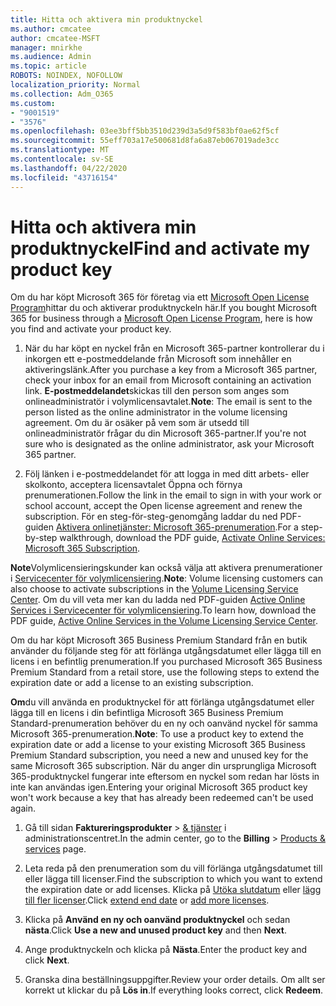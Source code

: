 ```yaml
---
title: Hitta och aktivera min produktnyckel
ms.author: cmcatee
author: cmcatee-MSFT
manager: mnirkhe
ms.audience: Admin
ms.topic: article
ROBOTS: NOINDEX, NOFOLLOW
localization_priority: Normal
ms.collection: Adm_O365
ms.custom:
- "9001519"
- "3576"
ms.openlocfilehash: 03ee3bff5bb3510d239d3a5d9f583bf0ae62f5cf
ms.sourcegitcommit: 55eff703a17e500681d8fa6a87eb067019ade3cc
ms.translationtype: MT
ms.contentlocale: sv-SE
ms.lasthandoff: 04/22/2020
ms.locfileid: "43716154"
---
```

# <a name="find-and-activate-my-product-key"></a><span data-ttu-id="c555e-102">Hitta och aktivera min produktnyckel</span><span class="sxs-lookup"><span data-stu-id="c555e-102">Find and activate my product key</span></span>

<span data-ttu-id="c555e-103">Om du har köpt Microsoft 365 för företag via ett [Microsoft Open License Program](https://go.microsoft.com/fwlink/p/?LinkID=613298)hittar du och aktiverar produktnyckeln här.</span><span class="sxs-lookup"><span data-stu-id="c555e-103">If you bought Microsoft 365 for business through a [Microsoft Open License Program](https://go.microsoft.com/fwlink/p/?LinkID=613298), here is how you find and activate your product key.</span></span>

1. <span data-ttu-id="c555e-104">När du har köpt en nyckel från en Microsoft 365-partner kontrollerar du i inkorgen ett e-postmeddelande från Microsoft som innehåller en aktiveringslänk.</span><span class="sxs-lookup"><span data-stu-id="c555e-104">After you purchase a key from a Microsoft 365 partner, check your inbox for an email from Microsoft containing an activation link.</span></span>  <span data-ttu-id="c555e-105">**E-postmeddelandet**skickas till den person som anges som onlineadministratör i volymlicensavtalet.</span><span class="sxs-lookup"><span data-stu-id="c555e-105">**Note**: The email is sent to the person listed as the online administrator in the volume licensing agreement.</span></span>  <span data-ttu-id="c555e-106">Om du är osäker på vem som är utsedd till onlineadministratör frågar du din Microsoft 365-partner.</span><span class="sxs-lookup"><span data-stu-id="c555e-106">If you're not sure who is designated as the online administrator, ask your Microsoft 365 partner.</span></span>

2. <span data-ttu-id="c555e-107">Följ länken i e-postmeddelandet för att logga in med ditt arbets- eller skolkonto, acceptera licensavtalet Öppna och förnya prenumerationen.</span><span class="sxs-lookup"><span data-stu-id="c555e-107">Follow the link in the email to sign in with your work or school account, accept the Open license agreement and renew the subscription.</span></span>  <span data-ttu-id="c555e-108">För en steg-för-steg-genomgång laddar du ned PDF-guiden [Aktivera onlinetjänster: Microsoft 365-prenumeration](https://go.microsoft.com/fwlink/p/?LinkId=618100).</span><span class="sxs-lookup"><span data-stu-id="c555e-108">For a step-by-step walkthrough, download the PDF guide, [Activate Online Services: Microsoft 365 Subscription](https://go.microsoft.com/fwlink/p/?LinkId=618100).</span></span> 

<span data-ttu-id="c555e-109">**Note**Volymlicensieringskunder kan också välja att aktivera prenumerationer i [Servicecenter för volymlicensiering](https://go.microsoft.com/fwlink/p/?LinkID=282016).</span><span class="sxs-lookup"><span data-stu-id="c555e-109">**Note**: Volume licensing customers can also choose to activate subscriptions in the [Volume Licensing Service Center](https://go.microsoft.com/fwlink/p/?LinkID=282016).</span></span>  <span data-ttu-id="c555e-110">Om du vill veta mer kan du ladda ned PDF-guiden [Active Online Services i Servicecenter för volymlicensiering](https://go.microsoft.com/fwlink/p/?LinkId=618096).</span><span class="sxs-lookup"><span data-stu-id="c555e-110">To learn how, download the PDF guide, [Active Online Services in the Volume Licensing Service Center](https://go.microsoft.com/fwlink/p/?LinkId=618096).</span></span>

<span data-ttu-id="c555e-111">Om du har köpt Microsoft 365 Business Premium Standard från en butik använder du följande steg för att förlänga utgångsdatumet eller lägga till en licens i en befintlig prenumeration.</span><span class="sxs-lookup"><span data-stu-id="c555e-111">If you purchased Microsoft 365 Business Premium Standard from a retail store, use the following steps to extend the expiration date or add a license to an existing subscription.</span></span>

<span data-ttu-id="c555e-112">**Om**du vill använda en produktnyckel för att förlänga utgångsdatumet eller lägga till en licens i din befintliga Microsoft 365 Business Premium Standard-prenumeration behöver du en ny och oanvänd nyckel för samma Microsoft 365-prenumeration.</span><span class="sxs-lookup"><span data-stu-id="c555e-112">**Note**: To use a product key to extend the expiration date or add a license to your existing Microsoft 365 Business Premium Standard subscription, you need a new and unused key for the same Microsoft  365 subscription.</span></span>  <span data-ttu-id="c555e-113">När du anger din ursprungliga Microsoft 365-produktnyckel fungerar inte eftersom en nyckel som redan har lösts in inte kan användas igen.</span><span class="sxs-lookup"><span data-stu-id="c555e-113">Entering your original Microsoft  365 product key won't work because a key that has already been redeemed can't be used again.</span></span>

1. <span data-ttu-id="c555e-114">Gå till sidan **Faktureringsprodukter** > [& tjänster](https://go.microsoft.com/fwlink/p/?linkid=842054) i administrationscentret.</span><span class="sxs-lookup"><span data-stu-id="c555e-114">In the admin center, go to the **Billing** > [Products & services](https://go.microsoft.com/fwlink/p/?linkid=842054) page.</span></span>

2. <span data-ttu-id="c555e-115">Leta reda på den prenumeration som du vill förlänga utgångsdatumet till eller lägga till licenser.</span><span class="sxs-lookup"><span data-stu-id="c555e-115">Find the subscription to which you want to extend the expiration date or add licenses.</span></span>  <span data-ttu-id="c555e-116">Klicka på [Utöka slutdatum](https://go.microsoft.com/fwlink/p/?linkid=842054) eller [lägg till fler licenser](https://go.microsoft.com/fwlink/p/?linkid=842054).</span><span class="sxs-lookup"><span data-stu-id="c555e-116">Click [extend end date](https://go.microsoft.com/fwlink/p/?linkid=842054) or [add more licenses](https://go.microsoft.com/fwlink/p/?linkid=842054).</span></span>

3. <span data-ttu-id="c555e-117">Klicka på **Använd en ny och oanvänd produktnyckel** och sedan **nästa**.</span><span class="sxs-lookup"><span data-stu-id="c555e-117">Click **Use a new and unused product key** and then **Next**.</span></span>

4. <span data-ttu-id="c555e-118">Ange produktnyckeln och klicka på **Nästa**.</span><span class="sxs-lookup"><span data-stu-id="c555e-118">Enter the product key and click **Next**.</span></span>

5. <span data-ttu-id="c555e-119">Granska dina beställningsuppgifter.</span><span class="sxs-lookup"><span data-stu-id="c555e-119">Review your order details.</span></span>  <span data-ttu-id="c555e-120">Om allt ser korrekt ut klickar du på **Lös in**.</span><span class="sxs-lookup"><span data-stu-id="c555e-120">If everything looks correct, click **Redeem**.</span></span>